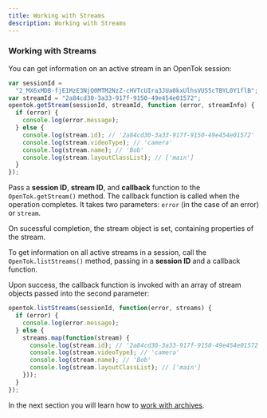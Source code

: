 ```yaml
---
title: Working with Streams
description: Working with Streams
---
```


### Working with Streams
You can get information on an active stream in an OpenTok session:

```js
var sessionId =
  "2_MX6xMDB-fjE1MzE3NjQ0MTM2NzZ-cHVTcUIra3JUa0kxUlhsVU55cTBYL0Y1flB";
var streamId = "2a84cd30-3a33-917f-9150-49e454e01572";
opentok.getStream(sessionId, streamId, function (error, streamInfo) {
  if (error) {
    console.log(error.message);
  } else {
    console.log(stream.id); // '2a84cd30-3a33-917f-9150-49e454e01572'
    console.log(stream.videoType); // 'camera'
    console.log(stream.name); // 'Bob'
    console.log(stream.layoutClassList); // ['main']
  }
});
```
Pass a **session ID**, **stream ID**, and **callback** function to the `OpenTok.getStream()` method. The callback function is called when the operation completes. It takes two parameters: `error` (in the case of an error) or `stream`. 

On sucessful completion, the stream object is set, containing properties of the stream.

To get information on all active streams in a session, call the `OpenTok.listStreams()` method, passing in a **session ID** and a callback function.

Upon success, the callback function is invoked with an array of stream objects passed into the second parameter:

```js
opentok.listStreams(sessionId, function(error, streams) {
  if (error) {
    console.log(error.message);
  } else {
    streams.map(function(stream) {
      console.log(stream.id); // '2a84cd30-3a33-917f-9150-49e454e01572'
      console.log(stream.videoType); // 'camera'
      console.log(stream.name); // 'Bob'
      console.log(stream.layoutClassList); // ['main']
    }));
  }
});
```

In the next section you will learn how to [work with archives](/video/tutorials/server-side-setup/video/server-side/php/archives/node).